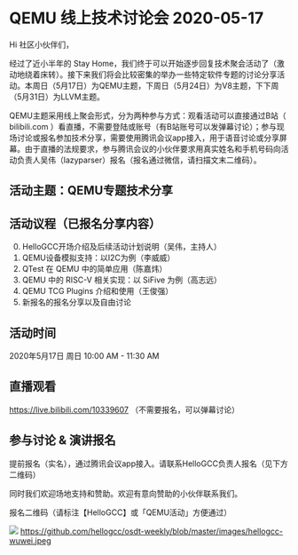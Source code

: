 # QEMU 线上技术讨论会 2020-05-17

Hi 社区小伙伴们，

经过了近小半年的 Stay Home，我们终于可以开始逐步回复技术聚会活动了（激动地绕着床转）。接下来我们将会比较密集的举办一些特定软件专题的讨论分享活动。本周日（5月17日）为QEMU主题，下周日（5月24日）为V8主题，下下周（5月31日）为LLVM主题。

QEMU主题采用线上聚会形式，分为两种参与方式：观看活动可以直接通过B站（ bilibili.com ）看直播，不需要登陆或账号（有B站账号可以发弹幕讨论）；参与现场讨论或报名参加技术分享，需要使用腾讯会议app接入，用于语音讨论或分享屏幕。由于直播的法规要求，参与腾讯会议的小伙伴要求用真实姓名和手机号码向活动负责人吴伟（lazyparser）报名（报名通过微信，请扫描文末二维码）。

## 活动主题：QEMU专题技术分享

## 活动议程（已报名分享内容）
0. HelloGCC开场介绍及后续活动计划说明（吴伟，主持人）
1. QEMU设备模拟支持：以I2C为例（李威威）
2. QTest 在 QEMU 中的简单应用（陈嘉炜）
3. QEMU 中的 RISC-V 相关实现：以 SiFive 为例（高志远）
4. QEMU TCG Plugins 介绍和使用（王俊强）
5. 新报名的报名分享以及自由讨论

## 活动时间

2020年5月17日 周日 10:00 AM - 11:30 AM

## 直播观看
https://live.bilibili.com/10339607
（不需要报名，可以弹幕讨论）

## 参与讨论 & 演讲报名

提前报名（实名），通过腾讯会议app接入。请联系HelloGCC负责人报名（见下方二维码）

同时我们欢迎场地支持和赞助。欢迎有意向赞助的小伙伴联系我们。

报名二维码（请标注【HelloGCC】或「QEMU活动」方便通过）

![](https://github.com/hellogcc/osdt-weekly/blob/master/images/hellogcc-wuwei.jpeg)
https://github.com/hellogcc/osdt-weekly/blob/master/images/hellogcc-wuwei.jpeg
